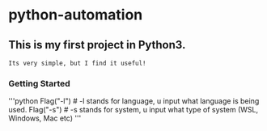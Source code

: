 # python-automation

## This is my first project in Python3.
    Its very simple, but I find it useful!

### Getting Started 
'''python
    Flag("-l") # -l stands for language, u input what language is being used.
    Flag("-s") # -s stands for system, u input what type of system (WSL, Windows, Mac etc)
'''


